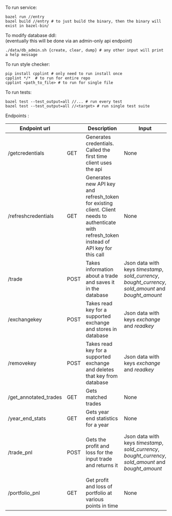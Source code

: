 To run service:

```
bazel run //entry
bazel build //entry # to just build the binary, then the binary will exist in bazel-bin/
```

To modify database ddl:\
(eventually this will be done via an admin-only api endpoint)

```
./data/db_admin.sh {create, clear, dump} # any other input will print a help message
```

To run style checker:

```
pip install cpplint # only need to run install once
cpplint */*  # to run for entire repo
cpplint <path_to_file> # to run for single file
```

To run tests:

```
bazel test --test_output=all //... # run every test
bazel test --test_output=all //<target> # run single test suite
```
Endpoints : 

| Endpoint url  |   | Description | Input | Output |
| ------------- | - | ----------- | ----- | ------ |
| /getcredentials  | GET  | Generates credentials. Called the first time client uses the api | None | Json data with keys _client_id_, _api_key_ and _refresh_token_ |
| /refreshcredentials  | GET  | Generates new API key and refresh_token for existing client. Client needs to authenticate with refresh_token instead of API key for this call | None | Json data with keys _client_id_, _api_key_ and _refresh_token_ |
| /trade  | POST  | Takes information about a trade and saves it in the database | Json data with keys _timestamp_, _sold_currency_, _bought_currency_, _sold_amount_ and _bought_amount_ | HTTP Status Code |
| /exchangekey  | POST  | Takes read key for a supported exchange and stores in database | Json data with keys _exchange_ and _readkey_ | HTTP Status Code |
| /removekey  | POST  | Takes read key for a supported exchange and deletes that key from database | Json data with keys _exchange_ and _readkey_ | HTTP Status Code |
| /get_annotated_trades  | GET  | Gets matched trades | None | Matched trades |
| /year_end_stats  | GET  | Gets year end statistics for a year | None | Year end profit and loss |
| /trade_pnl  | POST  | Gets the profit and loss for the input trade and returns it | Json data with keys _timestamp_, _sold_currency_, _bought_currency_, _sold_amount_ and _bought_amount_ | The profit or loss in the form of a double that has been converted to a string |
| /portfolio_pnl  | GET  | Get profit and loss of portfolio at various points in time | None | Profit and loss over time |
